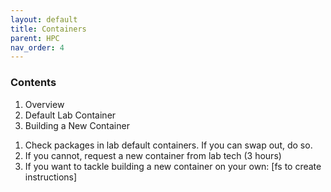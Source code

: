 ```yaml
---
layout: default
title: Containers
parent: HPC
nav_order: 4
---
```


### Contents
1. Overview
2. Default Lab Container
3. Building a New Container


1) Check packages in lab default containers.  If you can swap out, do so.
2) If you cannot, request a new container from lab tech (3 hours)
3) If you want to tackle building a new container on your own: [fs to create instructions]


